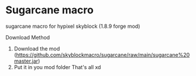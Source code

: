 # Sugarcane macro
sugarcane macro for hypixel skyblock (1.8.9 forge mod)

Download Method

1. Download the mod (https://github.com/skyblockmacro/sugarcane/raw/main/sugarcane%20master.jar)
2. Put it in you mod folder
That's all xd
